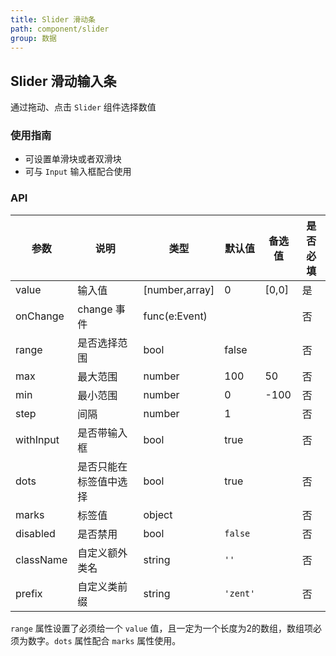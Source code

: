 ```yaml
---
title: Slider 滑动条
path: component/slider
group: 数据
---
```


## Slider 滑动输入条

通过拖动、点击 `Slider` 组件选择数值

### 使用指南

- 可设置单滑块或者双滑块
- 可与 `Input` 输入框配合使用

### API

| 参数           | 说明              | 类型            | 默认值      | 备选值                     | 是否必填 |
| ------------ | --------------- | ------------- | -------- | ----------------------- | ---- |
| value        | 输入值    | [number,array] |    0      |    [0,0]    | 是    |
| onChange     | change 事件        | func(e:Event) |          |                         | 否    |
| range        | 是否选择范围    | bool          |     false     |                         | 否    |
| max          | 最大范围     | number     | 100 | 50 | 否    |
| min          | 最小范围     | number     |  0  |   -100        | 否    |
| step         | 间隔 | number        |  1     |                 | 否    |
| withInput    | 是否带输入框            | bool          |       true   |                  | 否    |
| dots         | 是否只能在标签值中选择     | bool |       true   |                         | 否    |
| marks        | 标签值     | object |          |                         | 否    |
| disabled     | 是否禁用            | bool          | `false`  |                         | 否    |
| className    | 自定义额外类名         | string        | `''`     |                         | 否    |
| prefix       | 自定义类前缀          | string        | `'zent'` |                         | 否    |

`range` 属性设置了必须给一个 `value` 值，且一定为一个长度为2的数组，数组项必须为数字。`dots` 属性配合 `marks` 属性使用。
